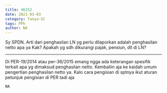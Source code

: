 ```yaml
---
title: 46252
date: 2021-03-03
category: Tanya-SC
tags: PPh
author: NA
---
```


Sy SPDN. Arti dari penghasilan LN yg perlu dilaporkan adalah penghasilan netto apa ya Kak? Apakah yg sdh dikurangi pajak, pensiun, dll di LN?

---

Di PER-19/2014 atau per-36/2015 emang ngga ada keterangan spesifik terkait apa yg dimaksud penghasilan netto. Kembaliin aja ke kaidah umum pengertian penghasilan netto ya. Kalo cara pengisian di sptnya ikut aturan petunjuk pengisian di PER tadi aja

`NA`
